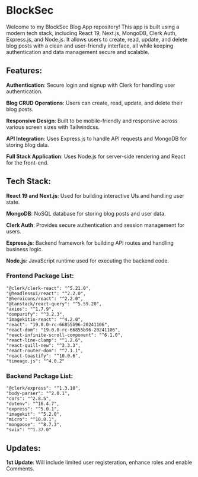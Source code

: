 # BlockSec

Welcome to my BlockSec Blog App repository! This app is built using a modern tech stack, including React 19, Next.js, MongoDB, Clerk Auth, Express.js, and Node.js. It allows users to create, read, update, and delete blog posts with a clean and user-friendly interface, all while keeping authentication and data management secure and scalable.

## Features:
**Authentication**: Secure login and signup with Clerk for handling user authentication.

**Blog CRUD Operations**: Users can create, read, update, and delete their blog posts.

**Responsive Design**: Built to be mobile-friendly and responsive across various screen sizes with Tailwindcss.

**API Integration**: Uses Express.js to handle API requests and MongoDB for storing blog data.

**Full Stack Application**: Uses Node.js for server-side rendering and React for the front-end.

## Tech Stack:
**React 19 and Next.js**: Used for building interactive UIs and handling user state.

**MongoDB**: NoSQL database for storing blog posts and user data.

**Clerk Auth**: Provides secure authentication and session management for users.

**Express.js**: Backend framework for building API routes and handling business logic.

**Node.js**: JavaScript runtime used for executing the backend code.

### Frontend Package List:
    "@clerk/clerk-react": "^5.21.0",
    "@headlessui/react": "^2.2.0",
    "@heroicons/react": "^2.2.0",
    "@tanstack/react-query": "^5.59.20",
    "axios": "^1.7.9",
    "dompurify": "^3.2.3",
    "imagekitio-react": "^4.2.0",
    "react": "19.0.0-rc-66855b96-20241106",
    "react-dom": "19.0.0-rc-66855b96-20241106",
    "react-infinite-scroll-component": "^6.1.0",
    "react-line-clamp": "^1.2.6",
    "react-quill-new": "^3.3.3",
    "react-router-dom": "^7.1.1",
    "react-toastify": "^10.0.6",
    "timeago.js": "^4.0.2"

### Backend Package List:
    "@clerk/express": "^1.3.10",
    "body-parser": "^2.0.1",
    "cors": "^2.8.5",
    "dotenv": "^16.4.7",
    "express": "^5.0.1",
    "imagekit": "^5.2.0",
    "micro": "^10.0.1",
    "mongoose": "^8.7.3",
    "svix": "^1.37.0"


## Updates:
**1st Update**: Will include limited user registeration, enhance roles and enable Comments.